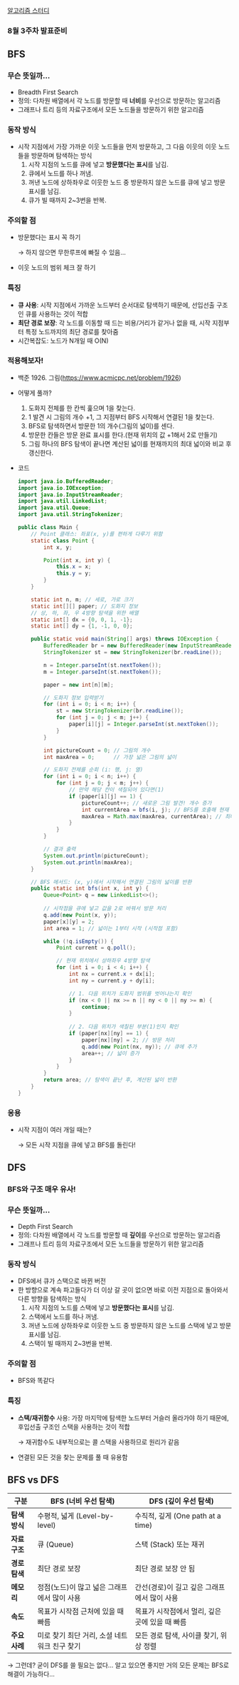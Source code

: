 [알고리즘 스터디](https://www.notion.so/23f64b9928ef80dc8c06fb3f65cf4db3?pvs=21) 

### 8월 3주차 발표준비

## BFS

### 무슨 뜻일까…

- Breadth First Search
- 정의: 다차원 배열에서 각 노드를 방문할 때 **너비**를 우선으로 방문하는 알고리즘
- 그래프나 트리 등의 자료구조에서 모든 노드들을 방문하기 위한 알고리즘

### 동작 방식

- 시작 지점에서 가장 가까운 이웃 노드들을 먼저 방문하고, 그 다음 이웃의 이웃 노드들을 방문하며 탐색하는 방식
    1. 시작 지점의 노드를 큐에 넣고 **방문했다는 표시**를 남김.
    2. 큐에서 노드를 하나 꺼냄.
    3. 꺼낸 노드에 상하좌우로 이웃한 노드 중 방문하지 않은 노드를 큐에 넣고 방문 표시를 남김.
    4. 큐가 빌 때까지 2~3번을 반복.

### 주의할 점

- 방문했다는 표시 꼭 하기
    
    → 하지 않으면 무한루프에 빠질 수 있음…
    
- 이웃 노드의 범위 체크 잘 하기

### 특징

- **큐 사용**: 시작 지점에서 가까운 노드부터 순서대로 탐색하기 때문에, 선입선출 구조인 큐를 사용하는 것이 적합
- **최단 경로 보장**: 각 노드를 이동할 때 드는 비용/거리가 같거나 없을 때, 시작 지점부터 특정 노드까지의  최단 경로를 찾아줌
- 시간복잡도: 노드가 N개일 때 O(N)

### 적용해보자!

- 백준 1926. 그림(https://www.acmicpc.net/problem/1926)
- 어떻게 풀까?
    1. 도화지 전체를 한 칸씩 훑으며 1을 찾는다.
    2. 1 발견 시 그림의 개수 +1, 그 지점부터 BFS 시작해서 연결된 1을 찾는다.
    3. BFS로 탐색하면서 방문한 1의 개수(그림의 넓이)를 센다.
    4. 방문한 칸들은  방문 완료 표시를 한다.(현재 위치의 값 +1해서 2로 만들기)
    5. 그림 하나의 BFS 탐색이 끝나면 계산된 넓이를 현재까지의 최대 넓이와 비교 후 갱신한다.
- 코드
    
    ```java
    import java.io.BufferedReader;
    import java.io.IOException;
    import java.io.InputStreamReader;
    import java.util.LinkedList;
    import java.util.Queue;
    import java.util.StringTokenizer;
    
    public class Main {
        // Point 클래스: 좌표(x, y)를 편하게 다루기 위함
        static class Point {
            int x, y;
    
            Point(int x, int y) {
                this.x = x;
                this.y = y;
            }
        }
    
        static int n, m; // 세로, 가로 크기
        static int[][] paper; // 도화지 정보
        // 상, 하, 좌, 우 4방향 탐색을 위한 배열
        static int[] dx = {0, 0, 1, -1};
        static int[] dy = {1, -1, 0, 0};
    
        public static void main(String[] args) throws IOException {
            BufferedReader br = new BufferedReader(new InputStreamReader(System.in));
            StringTokenizer st = new StringTokenizer(br.readLine());
    
            n = Integer.parseInt(st.nextToken());
            m = Integer.parseInt(st.nextToken());
    
            paper = new int[n][m];
    
            // 도화지 정보 입력받기
            for (int i = 0; i < n; i++) {
                st = new StringTokenizer(br.readLine());
                for (int j = 0; j < m; j++) {
                    paper[i][j] = Integer.parseInt(st.nextToken());
                }
            }
    
            int pictureCount = 0; // 그림의 개수
            int maxArea = 0;      // 가장 넓은 그림의 넓이
    
            // 도화지 전체를 순회 (i: 행, j: 열)
            for (int i = 0; i < n; i++) {
                for (int j = 0; j < m; j++) {
                    // 만약 해당 칸이 색칠되어 있다면(1)
                    if (paper[i][j] == 1) {
                        pictureCount++; // 새로운 그림 발견! 개수 증가
                        int currentArea = bfs(i, j); // BFS를 호출해 현재 그림의 넓이를 구함
                        maxArea = Math.max(maxArea, currentArea); // 최대 넓이 갱신
                    }
                }
            }
    
            // 결과 출력
            System.out.println(pictureCount);
            System.out.println(maxArea);
        }
    
        // BFS 메서드: (x, y)에서 시작해서 연결된 그림의 넓이를 반환
        public static int bfs(int x, int y) {
            Queue<Point> q = new LinkedList<>();
            
            // 시작점을 큐에 넣고 값을 2로 바꿔서 방문 처리
            q.add(new Point(x, y));
            paper[x][y] = 2;
            int area = 1; // 넓이는 1부터 시작 (시작점 포함)
    
            while (!q.isEmpty()) {
                Point current = q.poll();
    
                // 현재 위치에서 상하좌우 4방향 탐색
                for (int i = 0; i < 4; i++) {
                    int nx = current.x + dx[i];
                    int ny = current.y + dy[i];
    
                    // 1. 다음 위치가 도화지 범위를 벗어나는지 확인
                    if (nx < 0 || nx >= n || ny < 0 || ny >= m) {
                        continue;
                    }
                    
                    // 2. 다음 위치가 색칠된 부분(1)인지 확인
                    if (paper[nx][ny] == 1) {
                        paper[nx][ny] = 2; // 방문 처리
                        q.add(new Point(nx, ny)); // 큐에 추가
                        area++; // 넓이 증가
                    }
                }
            }
            return area; // 탐색이 끝난 후, 계산된 넓이 반환
        }
    }
    ```
    

### 응용

- 시작 지점이 여러 개일 때는?
    
    → 모든 시작 지점을 큐에 넣고 BFS를 돌린다!
    

## DFS

### **BFS와 구조 매우 유사!**

### 무슨 뜻일까…

- Depth First Search
- 정의: 다차원 배열에서 각 노드를 방문할 때 **깊이**를 우선으로 방문하는 알고리즘
- 그래프나 트리 등의 자료구조에서 모든 노드들을 방문하기 위한 알고리즘

### 동작 방식

- DFS에서 큐가 스택으로 바뀐 버전
- 한 방향으로 계속 파고들다가 더 이상 갈 곳이 없으면 바로 이전 지점으로 돌아와서 다른 방향을 탐색하는 방식
    1. 시작 지점의 노드를 스택에 넣고 **방문했다는 표시**를 남김.
    2. 스택에서 노드를 하나 꺼냄.
    3. 꺼낸 노드에 상하좌우로 이웃한 노드 중 방문하지 않은 노드를 스택에 넣고 방문 표시를 남김.
    4. 스택이 빌 때까지 2~3번을 반복.

### 주의할 점

- BFS와 똑같다

### 특징

- **스택/재귀함수** 사용: 가장 마지막에 탐색한 노드부터 거슬러 올라가야 하기 때문에, 후입선출 구조인 스택을 사용하는 것이 적합
    
    → 재귀함수도 내부적으로는 콜 스택을 사용하므로 원리가 같음
    
- 연결된 모든 것을 찾는 문제를 풀 때 유용함

## BFS vs DFS

| 구분 | BFS (너비 우선 탐색) | DFS (깊이 우선 탐색) |
| --- | --- | --- |
| **탐색 방식** | 수평적, 넓게 (Level-by-level) | 수직적, 깊게 (One path at a time) |
| **자료구조** | 큐 (Queue) | 스택 (Stack) 또는 재귀 |
| **경로 탐색** | 최단 경로 보장 | 최단 경로 보장 안 됨 |
| **메모리** | 정점(노드)이 많고 넓은 그래프에서 많이 사용 | 간선(경로)이 길고 깊은 그래프에서 많이 사용 |
| **속도** | 목표가 시작점 근처에 있을 때 빠름 | 목표가 시작점에서 멀리, 깊은 곳에 있을 때 빠름 |
| **주요 사례** | 미로 찾기 최단 거리, 소셜 네트워크 친구 찾기 | 모든 경로 탐색, 사이클 찾기, 위상 정렬 |

→ 그런데? 굳이 DFS를 쓸 필요는 없다… 알고 있으면 좋지만 거의 모든 문제는 BFS로 해결이 가능하다…
